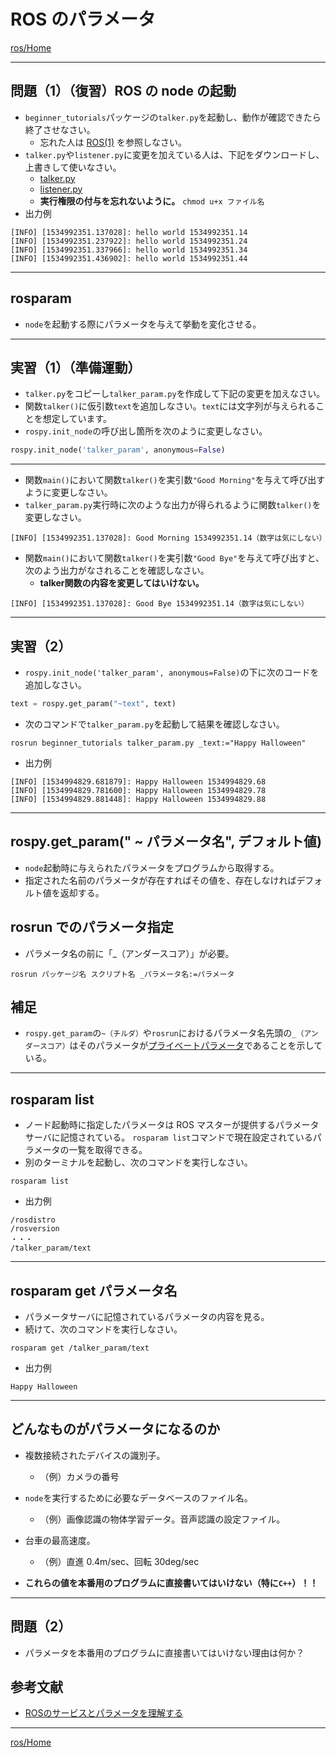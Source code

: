 # ROS のパラメータ

[ros/Home](Home.md)

---

## 問題（1）（復習）ROS の node の起動

* `beginner_tutorials`パッケージの`talker.py`を起動し、動作が確認できたら終了させなさい。
  * 忘れた人は [ROS(1)](basics_01.md) を参照しなさい。
* `talker.py`や`listener.py`に変更を加えている人は、下記をダウンロードし、上書きして使いなさい。
  * [talker.py](https://raw.githubusercontent.com/ros/ros_tutorials/indigo-devel/rospy_tutorials/001_talker_listener/talker.py)
  * [listener.py](https://raw.githubusercontent.com/ros/ros_tutorials/indigo-devel/rospy_tutorials/001_talker_listener/listener.py)
  * **実行権限の付与を忘れないように。** `chmod u+x ファイル名`
* 出力例

```shell
[INFO] [1534992351.137028]: hello world 1534992351.14
[INFO] [1534992351.237922]: hello world 1534992351.24
[INFO] [1534992351.337966]: hello world 1534992351.34
[INFO] [1534992351.436902]: hello world 1534992351.44
```

---

## rosparam

* `node`を起動する際にパラメータを与えて挙動を変化させる。

---

## 実習（1）（準備運動）

* `talker.py`をコピーし`talker_param.py`を作成して下記の変更を加えなさい。
* 関数`talker()`に仮引数`text`を追加しなさい。`text`には文字列が与えられることを想定しています。
* `rospy.init_node`の呼び出し箇所を次のように変更しなさい。

```python
rospy.init_node('talker_param', anonymous=False)
```

---

* 関数`main()`において関数`talker()`を実引数`"Good Morning"`を与えて呼び出すように変更しなさい。
* `talker_param.py`実行時に次のような出力が得られるように関数`talker()`を変更しなさい。

```shell
[INFO] [1534992351.137028]: Good Morning 1534992351.14（数字は気にしない）
```

* 関数`main()`において関数`talker()`を実引数`"Good Bye"`を与えて呼び出すと、次のよう出力がなされることを確認しなさい。
  * **talker関数の内容を変更してはいけない。**

```shell
[INFO] [1534992351.137028]: Good Bye 1534992351.14（数字は気にしない）
```

---

## 実習（2）

* `rospy.init_node('talker_param', anonymous=False)`の下に次のコードを追加しなさい。

```python
text = rospy.get_param("~text", text)
```

* 次のコマンドで`talker_param.py`を起動して結果を確認しなさい。

```shell
rosrun beginner_tutorials talker_param.py _text:="Happy Halloween"
```

* 出力例

```shell
[INFO] [1534994829.681879]: Happy Halloween 1534994829.68
[INFO] [1534994829.781600]: Happy Halloween 1534994829.78
[INFO] [1534994829.881448]: Happy Halloween 1534994829.88
```

---

## rospy.get_param(" **~** パラメータ名", デフォルト値)

* `node`起動時に与えられたパラメータをプログラムから取得する。
* 指定された名前のパラメータが存在すればその値を、存在しなければデフォルト値を返却する。

## rosrun でのパラメータ指定

* パラメータ名の前に「_（アンダースコア）」が必要。

```shell
rosrun パッケージ名 スクリプト名 _パラメータ名:=パラメータ
```

## 補足

* `rospy.get_param`の`~（チルダ）`や`rosrun`におけるパラメータ名先頭の`_（アンダースコア）`はそのパラメータが[プライベートパラメータ](http://wiki.ros.org/ja/Parameter%20Server#Private_Parameters.28.2BMNcw6TCkMNkw.2FDDIMAAw0TDpMOEw.2FDC.2F.29)であることを示している。 

---

## rosparam list

* ノード起動時に指定したパラメータは ROS マスターが提供するパラメータサーバに記憶されている。
  `rosparam list`コマンドで現在設定されているパラメータの一覧を取得できる。
* 別のターミナルを起動し、次のコマンドを実行しなさい。

```shell
rosparam list
```

* 出力例

```shell
/rosdistro
/rosversion
・・・
/talker_param/text
```

---

## rosparam get パラメータ名

* パラメータサーバに記憶されているパラメータの内容を見る。
* 続けて、次のコマンドを実行しなさい。

```shell
rosparam get /talker_param/text
```

* 出力例

```shell
Happy Halloween
```

---

## どんなものがパラメータになるのか

* 複数接続されたデバイスの識別子。
  * （例）カメラの番号
* `node`を実行するために必要なデータベースのファイル名。
  * （例）画像認識の物体学習データ。音声認識の設定ファイル。
* 台車の最高速度。
  * （例）直進 0.4m/sec、回転 30deg/sec

* **これらの値を本番用のプログラムに直接書いてはいけない（特に`C++`）！！**

---

## 問題（2）

* パラメータを本番用のプログラムに直接書いてはいけない理由は何か？

## 参考文献

* [ROSのサービスとパラメータを理解する](http://wiki.ros.org/ja/ROS/Tutorials/UnderstandingServicesParams)

---
[ros/Home](Home.md)